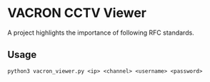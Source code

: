 # VACRON CCTV Viewer

A project highlights the importance of following RFC standards.

## Usage
```
python3 vacron_viewer.py <ip> <channel> <username> <password>
```
